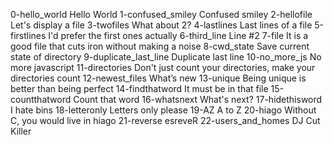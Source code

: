 0-hello_world Hello World
1-confused_smiley Confused smiley
2-hellofile  Let's display a file
3-twofiles What about 2? 
4-lastlines Last lines of a file
5-firstlines  I'd prefer the first ones actually
6-third_line Line #2
7-file It is a good file that cuts iron without making a noise
8-cwd_state Save current state of directory
9-duplicate_last_line Duplicate last line
10-no_more_js No more javascript
11-directories Don't just count your directories, make your directories count
12-newest_files What’s new
13-unique  Being unique is better than being perfect
14-findthatword  It must be in that file
15-countthatword Count that word
16-whatsnext What's next? 
17-hidethisword I hate bins
18-letteronly Letters only please
19-AZ  A to Z
20-hiago Without C, you would live in hiago
21-reverse esreveR
22-users_and_homes DJ Cut Killer
